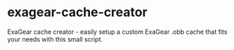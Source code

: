 # exagear-cache-creator
ExaGear cache creator - easily setup a custom ExaGear .obb cache that fits your needs with this small script.
